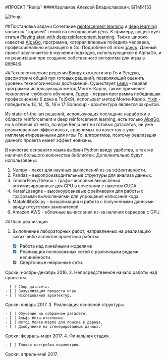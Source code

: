 #ПРОЕКТ "Renju"
####Харламов Алексей Владиславович, БПМИ153

![Renju](http://www.picshare.ru/uploads/161217/CqOiM87gfK.jpg)

##Постановка задачи
Cочетание [reinforcement learning](https://en.wikipedia.org/wiki/Reinforcement_learning) и [deep learning](https://en.wikipedia.org/wiki/Deep_learning) является "горячей" темой на сегодняшний день. К примеру, существует статья  [Playing atari with deep reinforcement learning](http://arxiv.org/pdf/1312.5602v1.pdf). Также широко известна [AlpaGo](https://en.wikipedia.org/wiki/AlphaGo), программа, которая впервые победила человека, профессионально играющего в Go. Подробнее об этом [здесь](https://storage.googleapis.com/deepmind-media/alphago/AlphaGoNaturePaper.pdf). Данный проект заключается в изучении подходов, использующихся  в AlphaGo, и их реализации при создание собственного алгоритма для игры в  [рендзю](https://en.wikipedia.org/wiki/Renju).

##Технологические решения
Ввиду схожести игр Го и Рендзю, рассмотрим общий пул готовых решений, позволяющий оценить уровень технологических достижений.
Существует [Leela](http://senseis.xmp.net/?Leela) - первая программа использующая метод Монте-Карло, также применяет технологии глубокого обучения.
[Fuego](http://senseis.xmp.net/?Fuego) - первая программа победившая профессионала 9 дана в Го(9х9), использует метод Монте-Карло.
[Yixin](http://www.aiexp.info/pages/yixin.html) - победитель  13, 14, 15, 16 и 17 Gomocup - архитектура является закрытой.

Из state-of-the-art решений, использующих последние наработки в области reinforcement и deep reinforcement learning, есть только [AlpaGo](https://en.wikipedia.org/wiki/AlphaGo), но в отличие от него, по игре Renju нет ни готовых датасетов, ни уже реализованных эффективных, сравнимых по качеству с уже имплементированными для игры Го, алгоритмов, поэтому реализация данного проекта имеет эффект новизны. 

В качестве основного языка выбран Python ввиду удобства, а так же наличия большого количества библиотек.
Дополнительно будут использованы:

1.  Numpy - пакет для научных вычислений из-за эффективности.
2.  Pandas - высопроизводительные структуры для анализа данных.
3.  TensorFlow\Theano - графо-числовые вычисления оптимизированные для GPU в сочетании с пакетом CUDA.
4.  Keras\Lasagne - высокоуровневые фреймворки для работы с графовыми вычислениями для упрощения написания кода.
5.  Matplotlib\Scipy - визуализация и работа с полученными данными ввиду отсутствия заменителей.
6.  Amazon AWS - облачные вычисления из-за наличия серверов с GPU.

##План реализации

1.  Выполнение лабораторных работ, направленных на реализацию каких-либо аспектов проектной работы:

    - [x] Работа над линейными моделями.
    - [x] Реализация полносвязных сетей с различными видами нелинейности.
    - [x] Сверточные нейронные сети.
    
  Сроки: ноябрь-декабрь 2016.
2. Непосредственное начало работы над проектом.
 
    - [ ] Сбор датасета.
    - [ ] Визуализация процесса игры.
    - [ ] Исследования архитектур.
    
  Сроки: январь 2017.
3.  Реализация основной структуры.

    - [ ] Обучение на собранном датасете.
    - [ ] Альфа-бета отсечение.
    - [ ] Метод Монте-Карло для поиска в дереве.
    - [ ] Дообучение на сгенерированных данных.'
    
  Сроки: февраль-март 2017.
4.  Финальная стадия.

    - [ ] Тонкая настройка параметров.
    
  Сроки: апрель-май 2017.
